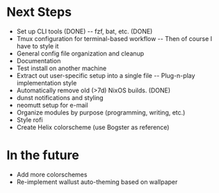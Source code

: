 # Next Steps
- Set up CLI tools (DONE)
-- fzf, bat, etc. (DONE)
- Tmux configuration for terminal-based workflow
-- Then of course I have to style it
- General config file organization and cleanup
- Documentation
- Test install on another machine
- Extract out user-specific setup into a single file
-- Plug-n-play implementation style
- Automatically remove old (>7d) NixOS builds. (DONE)
- dunst notifications and styling
- neomutt setup for e-mail
- Organize modules by purpose (programming, writing, etc.)
- Style rofi
- Create Helix colorscheme (use Bogster as reference)

# In the future
- Add more colorschemes
- Re-implement wallust auto-theming based on wallpaper
